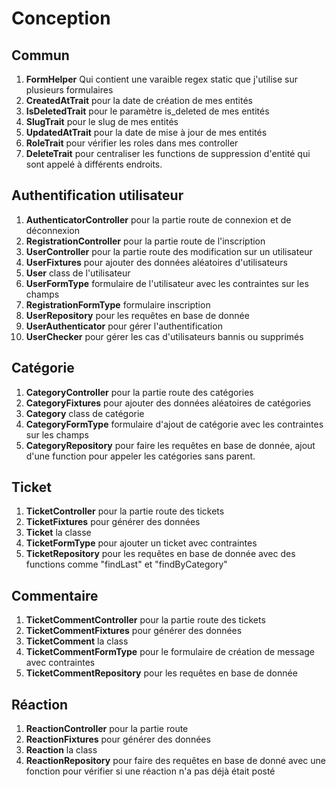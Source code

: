 # Conception

## Commun

1. **FormHelper** Qui contient une varaible regex static que j'utilise sur plusieurs formulaires
2. **CreatedAtTrait** pour la date de création de mes entités
3. **IsDeletedTrait** pour le paramètre is_deleted de mes entités
4. **SlugTrait** pour le slug de mes entités
5. **UpdatedAtTrait** pour la date de mise à jour de mes entités
5. **RoleTrait** pour vérifier les roles dans mes controller
6. **DeleteTrait** pour centraliser les functions de suppression d'entité qui sont appelé à différents endroits.

## Authentification utilisateur

1. **AuthenticatorController** pour la partie route de connexion et de déconnexion
2. **RegistrationController** pour la partie route de l'inscription
3. **UserController** pour la partie route des modification sur un utilisateur
4. **UserFixtures** pour ajouter des données aléatoires d'utilisateurs
5. **User** class de l'utilisateur
6. **UserFormType** formulaire de l'utilisateur avec les contraintes sur les champs
7. **RegistrationFormType** formulaire inscription
8. **UserRepository** pour les requêtes en base de donnée
9. **UserAuthenticator** pour gérer l'authentification
10. **UserChecker** pour gérer les cas d'utilisateurs bannis ou supprimés

## Catégorie

1. **CategoryController** pour la partie route des catégories
2. **CategoryFixtures** pour ajouter des données aléatoires de catégories
3. **Category** class de catégorie
4. **CategoryFormType** formulaire d'ajout de catégorie avec les contraintes sur les champs
5. **CategoryRepository** pour faire les requêtes en base de donnée, ajout d'une function pour appeler les catégories sans parent.

## Ticket

1. **TicketController** pour la partie route des tickets
2. **TicketFixtures** pour générer des données
3. **Ticket** la classe
4. **TicketFormType** pour ajouter un ticket avec contraintes
5. **TicketRepository** pour les requêtes en base de donnée avec des functions comme "findLast" et "findByCategory"

## Commentaire

1. **TicketCommentController** pour la partie route des tickets
2. **TicketCommentFixtures** pour générer des données
3. **TicketComment** la class
4. **TicketCommentFormType** pour le formulaire de création de message avec contraintes
5. **TicketCommentRepository** pour les requêtes en base de donnée

## Réaction

1. **ReactionController** pour la partie route
2. **ReactionFixtures** pour générer des données
3. **Reaction** la class
4. **ReactionRepository** pour faire des requêtes en base de donné avec une fonction pour vérifier si une réaction n'a pas déjà était posté